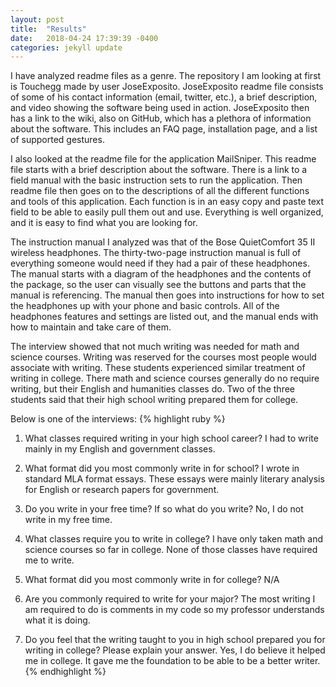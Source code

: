```yaml
---
layout: post
title:  "Results"
date:   2018-04-24 17:39:39 -0400
categories: jekyll update
---
```

I have analyzed readme files as a genre. The repository I am looking at first is Touchegg made by user JoseExposito. JoseExposito readme file consists of some of his contact information (email, twitter, etc.), a brief description, and video showing the software being used in action. JoseExposito then has a link to the wiki, also on GitHub, which has a plethora of information about the software. This includes an FAQ page, installation page, and a list of supported gestures.  

I also looked at the readme file for the application MailSniper. This readme file starts with a brief description about the software. There is a link to a field manual with the basic instruction sets to run the application. Then readme file then goes on to the descriptions of all the different functions and tools of this application. Each function is in an easy copy and paste text field to be able to easily pull them out and use. Everything is well organized, and it is easy to find what you are looking for. 

The instruction manual I analyzed was that of the Bose QuietComfort 35 II wireless headphones. The thirty-two-page instruction manual is full of everything someone would need if they had a pair of these headphones. The manual starts with a diagram of the headphones and the contents of the package, so the user can visually see the buttons and parts that the manual is referencing. The manual then goes into instructions for how to set the headphones up with your phone and basic controls. All of the headphones features and settings are listed out, and the manual ends with how to maintain and take care of them. 

The interview showed that not much writing was needed for math and science courses.  Writing was reserved for the courses most people would associate with writing. These students experienced similar treatment of writing in college. There math and science courses generally do no require writing, but their English and humanities classes do. Two of the three students said that their high school writing prepared them for college. 

Below is one of the interviews:
{% highlight ruby %}
1. What classes required writing in your high school career?
I had to write mainly in my English and government classes. 

2. What format did you most commonly write in for school?
I wrote in standard MLA format essays. These essays were 
mainly literary analysis for English or research papers for government.

3. Do you write in your free time? If so what do you write?
No, I do not write in my free time. 

4. What classes require you to write in college?
I have only taken math and science courses so far in college. 
None of those classes have required me to write. 

5. What format did you most commonly write in for college?
N/A

6. Are you commonly required to write for your major?
The most writing I am required to do is comments in my code so 
  my professor understands what it is doing. 

7. Do you feel that the writing taught to you in high school prepared 
you for writing in college? Please explain your answer. 
Yes, I do believe it helped me in college. It gave me the foundation 
to be able to be a better writer.
{% endhighlight %}
